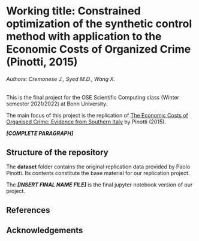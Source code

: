 # Working title: Constrained optimization of the synthetic control method with application to the Economic Costs of Organized Crime (Pinotti, 2015)
###### Authors: Cremonese J., Syed M.D., Wang X.

This is the final project for the OSE Scientific Computing class (Winter semester 2021/2022) at Bonn University.

The main focus of this project is the replication of [The Economic Costs of Organised Crime: Evidence from Southern Italy](https://onlinelibrary.wiley.com/doi/abs/10.1111/ecoj.12235) by Pinotti (2015).

***[COMPLETE PARAGRAPH]***

## Structure of the repository
The **dataset** folder contains the original replication data provided by Paolo Pinotti. Its contents constitute the base material for our replication project.

The ***[INSERT FINAL NAME FILE]*** is the final jupyter notebook version of our project.

## References

## Acknowledgements
